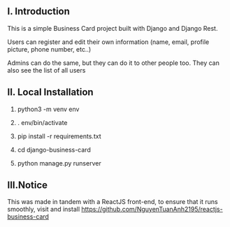 ## I. Introduction

This is a simple Business Card project built with Django and Django Rest.

Users can register and edit their own information (name, email, profile picture, phone number, etc..)

Admins can do the same, but they can do it to other people too. They can also see the list of all users

## II. Local Installation

1. python3 -m venv env

2. . env/bin/activate

3. pip install -r requirements.txt

4. cd django-business-card

5. python manage.py runserver

## III.Notice

This was made in tandem with a ReactJS front-end, to ensure that it runs smoothly, visit and install https://github.com/NguyenTuanAnh2195/reactjs-business-card